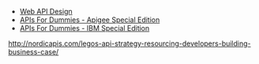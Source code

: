

* [Web API Design](https://pages.apigee.com/rs/apigee/images/api-design-ebook-2012-03.pdf)
* [APIs For Dummies - Apigee Special Edition](http://developer.pearson.com/sites/default/files/apigee-APIs-for-Dummies-eBook-2016-01.pdf)
* [APIs For Dummies - IBM Special Edition](ftp://public.dhe.ibm.com/software/uk/pdf/api-service/WSM14025USEN.pdf)



http://nordicapis.com/legos-api-strategy-resourcing-developers-building-business-case/
